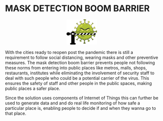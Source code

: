 # MASK DETECTION BOOM BARRIER

<p align="center"><a href="" target="_blank" rel="noopener noreferrer"><img width="100" src="https://github.com/Devansh16/Mask-Detection-Boom-Barrier/blob/master/BOOM%20Barrier.png" alt="Infecto-Bar Logo"></a></p>

With the cities ready to reopen post the pandemic there is still a requirement to follow social distancing, wearing masks and other preventive measures. The mask detection boom barrier prevents people not following these norms from entering into public places like metros, malls, shops, restaurants, institutes while eliminating the involvement of security staff to deal with such people who could be a potential carrier of the virus. This ensures the safety of staff and other people in the public spaces, making public places a safer place. 

Since the solution uses components of Internet of Things this can further be used to generate data and and do real life monitoring of how safe a particular place is, enabling people to decide if and when they wanna go to that place. 
